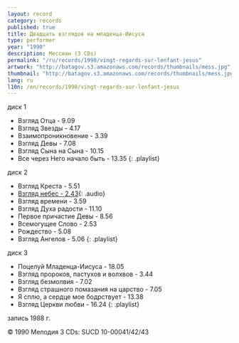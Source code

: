 ```yaml
---
layout: record
category: records
published: true
title: Двадцать взглядов на младенца-Иисуса
type: performer
year: "1990"
description: Мессиан (3 CDs)
permalink: "/ru/records/1990/vingt-regards-sur-lenfant-jesus"
artwork: "http://batagov.s3.amazonaws.com/records/thumbnails/mess.jpg"
thumbnail: "http://batagov.s3.amazonaws.com/records/thumbnails/mess.jpg"
lang: ru
l10n: /en/records/1990/vingt-regards-sur-lenfant-jesus
---
```


диск 1  

- Взгляд Отца - 9.09
- Взгляд Звезды - 4.17
- Взаимопроникновение - 3.39
- Взгляд Девы - 7.08
- Взгляд Сына на Сына - 10.15
- Все через Него начало быть - 13.35
{: .playlist}

диск 2  

- Взгляд Креста - 5.51
- [Взгляд небес - 2.43](http://batagov.s3.amazonaws.com/records/sounds/Regard%20des%20hauteurs.mp3){: .audio} 
- Взгляд времени - 3.59
- Взгляд Духа радости - 11.10
- Первое причастие Девы - 8.56
- Всемогущее Слово - 2.53
- Рождество - 5.08
- Взгляд Ангелов - 5.06
{: .playlist}

диск 3  

- Поцелуй Младенца-Иисуса - 18.05
- Взгляд пророков, пастухов и волхвов - 3.44
- Взгляд безмолвия - 7.02
- Взгляд страшного помазания на царство - 7.05
- Я сплю, а сердце мое бодрствует - 13.38
- Взгляд Церкви любви - 16.24
{: .playlist}

запись 1988 г.  

© 1990 Мелодия 3 CDs: SUCD 10-00041/42/43